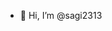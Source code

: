 - 👋 Hi, I’m @sagi2313

<!---
sagi2313/sagi2313 is a ✨ special ✨ repository because its `README.md` (this file) appears on your GitHub profile.
You can click the Preview link to take a look at your changes.
--->
